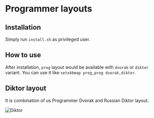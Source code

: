 Programmer layouts
==================

## Installation

Simply run `install.sh` as privileged user.

## How to use

After installation, `prog` layout would be available with `dvorak` or `diktor`
variant. You can use it like `setxkbmap prog,prog dvorak,diktor`.

## Diktor layout

It is combination of us Programmer Dvorak and Russian Diktor layout.

![Diktor](https://raw.githubusercontent.com/Serrega/prog-layouts/master/diktor1.png)

